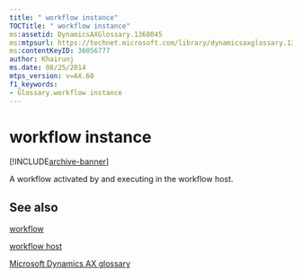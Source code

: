 ```yaml
---
title: " workflow instance"
TOCTitle: " workflow instance"
ms:assetid: DynamicsAXGlossary.1368045
ms:mtpsurl: https://technet.microsoft.com/library/dynamicsaxglossary.1368045(v=AX.60)
ms:contentKeyID: 36056777
author: Khairunj
ms.date: 08/25/2014
mtps_version: v=AX.60
f1_keywords:
- Glossary.workflow instance
---
```


# workflow instance


[!INCLUDE[archive-banner](includes/archive-banner.md)]

A workflow activated by and executing in the workflow host.

## See also

[workflow](workflow.md)

[workflow host](workflow-host.md)

[Microsoft Dynamics AX glossary](glossary/microsoft-dynamics-ax-glossary.md)

  


